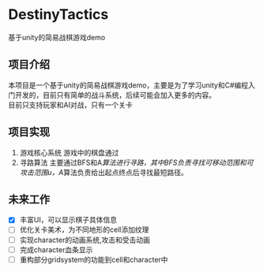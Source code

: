 # DestinyTactics
基于unity的简易战棋游戏demo
## 项目介绍
本项目是一个基于unity的简易战棋游戏demo，主要是为了学习unity和C#编程入门开发的，目前只有简单的战斗系统，后续可能会加入更多的内容。  
目前只支持玩家和AI对战，只有一个关卡  
## 项目实现
1. 游戏核心系统
游戏中的棋盘通过
2. 寻路算法
主要通过BFS和A*算法进行寻路，其中BFS负责寻找可移动范围和可攻击范围u，A*算法负责给出起点终点后寻找最短路径。  
## 未来工作
- [x] 丰富UI，可以显示棋子具体信息
- [ ] 优化关卡美术，为不同地形的cell添加纹理
- [ ] 实现character的动画系统,攻击和受击动画
- [ ] 完成character血条显示
- [ ] 重构部分gridsystem的功能到cell和character中